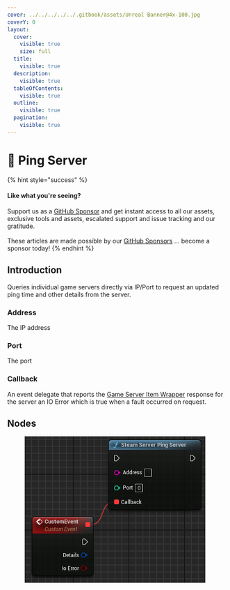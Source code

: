 ```yaml
---
cover: ../../../../../.gitbook/assets/Unreal Banner@4x-100.jpg
coverY: 0
layout:
  cover:
    visible: true
    size: full
  title:
    visible: true
  description:
    visible: true
  tableOfContents:
    visible: true
  outline:
    visible: true
  pagination:
    visible: true
---
```


# 🔵 Ping Server

{% hint style="success" %}
#### Like what you're seeing?

Support us as a [GitHub Sponsor](../../../../../become-a-sponsor/) and get instant access to all our assets, exclusive tools and assets, escalated support and issue tracking and our gratitude.\
\
These articles are made possible by our [GitHub Sponsors](../../../../../become-a-sponsor/) ... become a sponsor today!
{% endhint %}

## Introduction

Queries individual game servers directly via IP/Port to request an updated ping time and other details from the server.

### Address

The IP address

### Port

The port

### Callback

An event delegate that reports the [Game Server Item Wrapper](../../types/game-server-item-wrapper.md) response for the server an IO Error which is true when a fault occurred on request.

## Nodes

<figure><img src="../../../../../.gitbook/assets/image (251).png" alt=""><figcaption></figcaption></figure>
